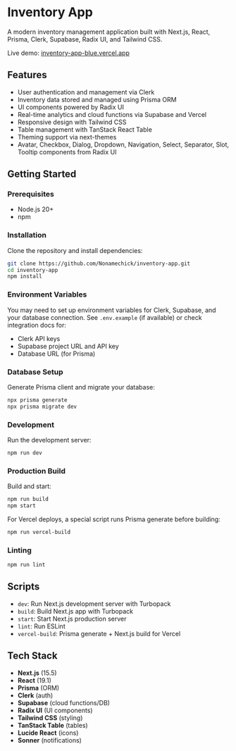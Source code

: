 # Inventory App

A modern inventory management application built with Next.js, React, Prisma, Clerk, Supabase, Radix UI, and Tailwind CSS.

Live demo: [inventory-app-blue.vercel.app](https://inventory-app-blue.vercel.app)

## Features

- User authentication and management via Clerk
- Inventory data stored and managed using Prisma ORM
- UI components powered by Radix UI
- Real-time analytics and cloud functions via Supabase and Vercel
- Responsive design with Tailwind CSS
- Table management with TanStack React Table
- Theming support via next-themes
- Avatar, Checkbox, Dialog, Dropdown, Navigation, Select, Separator, Slot, Tooltip components from Radix UI

## Getting Started

### Prerequisites

- Node.js 20+
- npm

### Installation

Clone the repository and install dependencies:

```bash
git clone https://github.com/Nonamechick/inventory-app.git
cd inventory-app
npm install
```

### Environment Variables

You may need to set up environment variables for Clerk, Supabase, and your database connection. See `.env.example` (if available) or check integration docs for:

- Clerk API keys
- Supabase project URL and API key
- Database URL (for Prisma)

### Database Setup

Generate Prisma client and migrate your database:

```bash
npx prisma generate
npx prisma migrate dev
```

### Development

Run the development server:

```bash
npm run dev
```

### Production Build

Build and start:

```bash
npm run build
npm start
```

For Vercel deploys, a special script runs Prisma generate before building:

```bash
npm run vercel-build
```

### Linting

```bash
npm run lint
```

## Scripts

- `dev`: Run Next.js development server with Turbopack
- `build`: Build Next.js app with Turbopack
- `start`: Start Next.js production server
- `lint`: Run ESLint
- `vercel-build`: Prisma generate + Next.js build for Vercel

## Tech Stack

- **Next.js** (15.5)
- **React** (19.1)
- **Prisma** (ORM)
- **Clerk** (auth)
- **Supabase** (cloud functions/DB)
- **Radix UI** (UI components)
- **Tailwind CSS** (styling)
- **TanStack Table** (tables)
- **Lucide React** (icons)
- **Sonner** (notifications)
